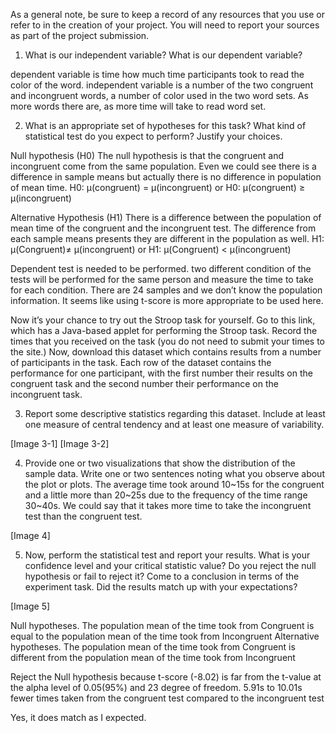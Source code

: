 As a general note, be sure to keep a record of any resources that you use or refer to in the creation of your project. You will need to report your sources as part of the project submission.

1. What is our independent variable? What is our dependent variable?

dependent variable is time how much time participants took to read the color of the word.
independent variable is a number of the two congruent and incongruent words, a number of color used in the two word sets. As more words there are, as more time will take to read word set.




2. What is an appropriate set of hypotheses for this task? What kind of statistical test do you expect to perform? Justify your choices.

Null hypothesis (H0)
The null hypothesis is that the congruent and incongruent come from the same population. Even we could see there is a difference in sample means but actually there is no difference in population of mean time.
H0: μ(congruent) = μ(incongruent) or
H0: μ(congruent) ≥ μ(incongruent)

Alternative Hypothesis (H1)
There is a difference between the population of mean time of the congruent and the incongruent test. The difference from each sample means presents they are different in the population as well.
H1: μ(Congruent)≠ μ(incongruent) or
H1: μ(Congruent) < μ(incongruent)

Dependent test is needed to be performed.
two different condition of the tests will be performed for the same person and measure the time to take for each condition.
There are 24 samples and we don’t know the population information. It seems like using t-score is more appropriate to be used here.







Now it’s your chance to try out the Stroop task for yourself. Go to this link, which has a Java-based applet for performing the Stroop task. Record the times that you received on the task (you do not need to submit your times to the site.) Now, download this dataset which contains results from a number of participants in the task. Each row of the dataset contains the performance for one participant, with the first number their results on the congruent task and the second number their performance on the incongruent task.



3. Report some descriptive statistics regarding this dataset. Include at least one measure of central tendency and at least one measure of variability.

[Image 3-1]
[Image 3-2]


4. Provide one or two visualizations that show the distribution of the sample data. Write one or two sentences noting what you observe about the plot or plots.
The average time took around 10~15s for the congruent and a little more than 20~25s due to the frequency of the time range 30~40s. We could say that it takes more time to take the incongruent test than the congruent test.

[Image 4]

5. Now, perform the statistical test and report your results. What is your confidence level and your critical statistic value? Do you reject the null hypothesis or fail to reject it? Come to a conclusion in terms of the experiment task. Did the results match up with your expectations?

[Image 5]

Null hypotheses.
The population mean of the time took from Congruent is equal to the population mean of the time took from Incongruent
Alternative hypotheses.
The population mean of the time took from Congruent is different from the population mean of the time took from Incongruent


Reject the Null hypothesis because t-score (-8.02) is far from the t-value at the alpha level of 0.05(95%) and 23 degree of freedom. 5.91s to 10.01s fewer times taken from the congruent test compared to the incongruent test

Yes, it does match as I expected.
